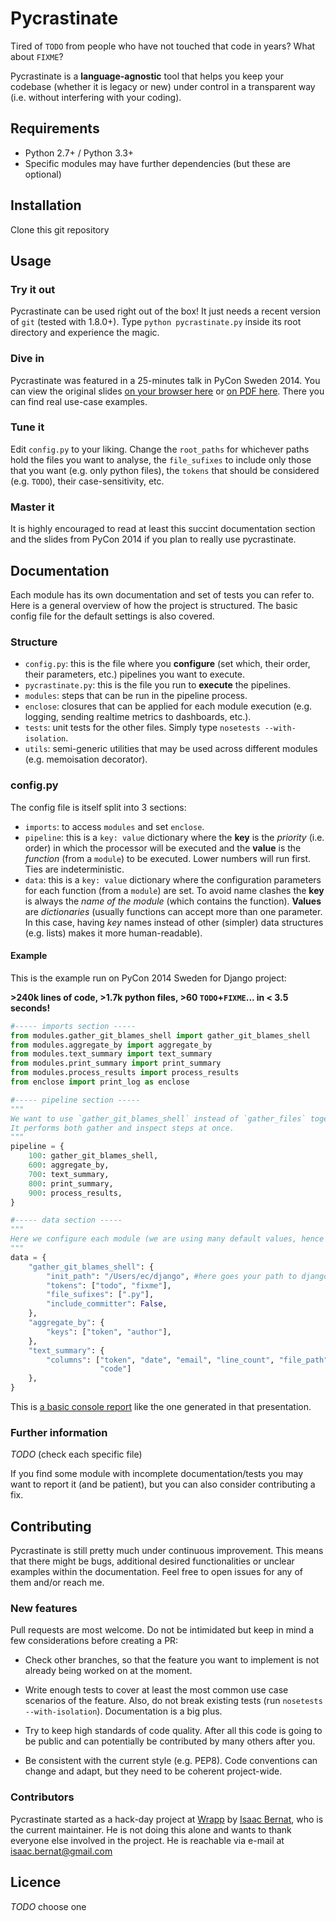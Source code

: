 Pycrastinate
============
Tired of `TODO` from people who have not touched that code in years? What about `FIXME`?

Pycrastinate is a **language-agnostic** tool that helps you keep your codebase (whether it is legacy or new) under control in a transparent way (i.e. without interfering with your coding).

Requirements
------------
* Python 2.7+ / Python 3.3+
* Specific modules may have further dependencies (but these are optional)

Installation
------------
Clone this git repository

Usage
-----
### Try it out
Pycrastinate can be used right out of the box! It just needs a recent version of `git` (tested with 1.8.0+). Type `python pycrastinate.py` inside its root directory and experience the magic.

### Dive in
Pycrastinate was featured in a 25-minutes talk in PyCon Sweden 2014. You can view the original slides [on your browser here](http://prezi.com/47crucgh9ukr/?utm_campaign=share&utm_medium=copy&rc=ex0share) or [on PDF here](https://www.dropbox.com/s/07fihcso355clw1/PycrastinatePyConSweden2014.pdf). There you can find real use-case examples.

### Tune it
Edit `config.py` to your liking. Change the `root_paths` for whichever paths hold the files you want to analyse, the `file_sufixes` to include only those that you want (e.g. only python files), the `tokens` that should be considered (e.g. `TODO`), their case-sensitivity, etc.

### Master it
It is highly encouraged to read at least this succint documentation section and the slides from PyCon 2014 if you plan to really use pycrastinate.


Documentation
-------------
Each module has its own documentation and set of tests you can refer to. Here is a general overview of how the project is structured. The basic config file for the default settings is also covered.

### Structure
* `config.py`: this is the file where you **configure** (set which, their order, their parameters, etc.) pipelines you want to execute.
* `pycrastinate.py`: this is the file you run to **execute** the pipelines.
* `modules`: steps that can be run in the pipeline process.
* `enclose`: closures that can be applied for each module execution (e.g. logging, sending realtime metrics to dashboards, etc.).
* `tests`: unit tests for the other files. Simply type `nosetests --with-isolation`.
* `utils`: semi-generic utilities that may be used across different modules (e.g. memoisation decorator).

### config.py
The config file is itself split into 3 sections:

* `imports`: to access `modules` and set `enclose`.
* `pipeline`: this is a `key: value` dictionary where the **key** is the *priority* (i.e. order) in which the processor will be executed and the **value** is the *function* (from a `module`) to be executed. Lower numbers will run first. Ties are indeterministic.
* `data`: this is a `key: value` dictionary where the configuration parameters for each function (from a `module`) are set. To avoid name clashes the **key** is always the *name of the module* (which contains the function). **Values** are *dictionaries* (usually functions can accept more than one parameter. In this case, having *key* names instead of other (simpler) data structures (e.g. lists) makes it more human-readable).

#### Example
This is the example run on PyCon 2014 Sweden for Django project:

**>240k lines of code, >1.7k python files, >60 `TODO`+`FIXME`...  in < 3.5 seconds!**

```python
#----- imports section -----
from modules.gather_git_blames_shell import gather_git_blames_shell
from modules.aggregate_by import aggregate_by
from modules.text_summary import text_summary
from modules.print_summary import print_summary
from modules.process_results import process_results
from enclose import print_log as enclose

#----- pipeline section -----
"""
We want to use `gather_git_blames_shell` instead of `gather_files` together with `git_blames_from_files` modules (which are pure python implementations). It is usually >2x faster (tested on python 2.7 and 3.3+) but has additional requisites (namely `git` (v. 1.8.5+), `grep`, `cut`, `awk`, `sed`, `xargs` and `cat`).
It performs both gather and inspect steps at once.
"""
pipeline = {
    100: gather_git_blames_shell,
    600: aggregate_by,
    700: text_summary,
    800: print_summary,
    900: process_results,
}

#----- data section -----
"""
Here we configure each module (we are using many default values, hence it is not bulky, but has many options). The dictionary keys are the module names.
"""
data = {
    "gather_git_blames_shell": {
        "init_path": "/Users/ec/django", #here goes your path to django
        "tokens": ["todo", "fixme"],
        "file_sufixes": [".py"],
        "include_committer": False,
    },
    "aggregate_by": {
        "keys": ["token", "author"],
    },
    "text_summary": {
        "columns": ["token", "date", "email", "line_count", "file_path",
                    "code"]
    },
}
```

This is [a basic console report](http://pastebin.com/BGmUkhxR) like the one generated in that presentation.

### Further information
*TODO* (check each specific file)

If you find some module with incomplete documentation/tests you may want to report it (and be patient), but you can also consider contributing a fix.

Contributing
------------
Pycrastinate is still pretty much under continuous improvement. This means that there might be bugs, additional desired functionalities or unclear examples within the documentation. Feel free to open issues for any of them and/or reach me.

### New features
Pull requests are most welcome. Do not be intimidated but keep in mind a few considerations before creating a PR:

* Check other branches, so that the feature you want to implement is not already being worked on at the moment.

* Write enough tests to cover at least the most common use case scenarios of the feature. Also, do not break existing tests (run `nosetests --with-isolation`). Documentation is a big plus.

* Try to keep high standards of code quality. After all this code is going to be public and can potentially be contributed by many others after you.

* Be consistent with the current style (e.g. PEP8). Code conventions can change and adapt, but they need to be coherent project-wide.

### Contributors
Pycrastinate started as a hack-day project at [Wrapp](https://www.wrapp.com) by [Isaac Bernat](https://github.com/isaacbernat), who is the current maintainer. He is not doing this alone and wants to thank everyone else involved in the project. He is reachable via e-mail at <isaac.bernat@gmail.com>

Licence
-------
*TODO* choose one
